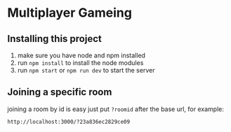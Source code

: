 # Multiplayer Gameing

## Installing this project

1. make sure you have node and npm installed
2. run `npm install` to install the node modules
3. run `npm start` or `npm run dev` to start the server

## Joining a specific room

joining a room by id is easy just put `?roomid` after the base url, for example:

```
http://localhost:3000/?23a836ec2829ce09
```
